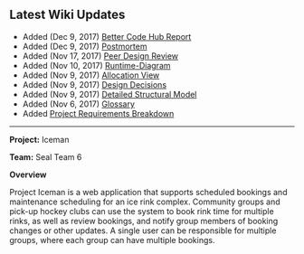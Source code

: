
## Latest Wiki Updates
* Added (Dec 9, 2017) [Better Code Hub Report](https://github.com/SENG330-17/project-team-6/wiki/Better-Code-Hub-Report)
* Added (Dec 9, 2017) [Postmortem](https://github.com/SENG330-17/project-team-6/wiki/Postmortem)
* Added (Nov 17, 2017) [Peer Design Review](https://github.com/SENG330-17/project-team-6/wiki/Peer-Design-Review)
* Added (Nov 10, 2017) [Runtime-Diagram](https://github.com/SENG330-17/project-team-6/wiki/Runtime-Diagram)
* Added (Nov 9, 2017) [Allocation View](https://github.com/SENG330-17/project-team-6/wiki/Allocation-View)
* Added (Nov 9, 2017) [Design Decisions](https://github.com/SENG330-17/project-team-6/wiki/Design-Decisions)
* Added (Nov 9, 2017) [Detailed Structural Model](https://github.com/SENG330-17/project-team-6/wiki/Detailed-Structural-Model)
* Added (Nov 6, 2017) [Glossary](https://github.com/SENG330-17/project-team-6/wiki/Glossary)
* Added [Project Requirements Breakdown](https://github.com/SENG330-17/project-team-6/wiki/Requirements-Breakdown)

***
**Project:** Iceman

**Team:** Seal Team 6

**Overview**

Project Iceman is a web application that supports scheduled bookings and maintenance scheduling for an ice rink complex. Community groups and pick-up hockey clubs can use the system to book rink time for multiple rinks, as well as review bookings, and notify group members of booking changes or other updates. A single user can be responsible for multiple groups, where each group can have multiple bookings. 





